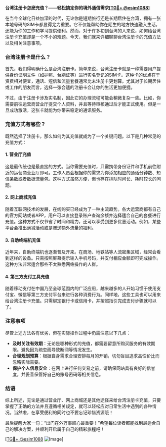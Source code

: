 **台湾注册卡怎麽充值？——轻松搞定你的境外通信需求[[TG💪+ @esim1088](https://t.me/s/esim1088)]**

在当今全球化日益加深的时代，无论你是短期旅行还是长期居住在台湾，拥有一张本地号码的SIM卡都显得尤为重要。它不仅能帮助你在陌生的地方快速融入生活，还能为你的工作和学习提供便利。然而，对于许多初到台湾的人来说，如何给台湾注册卡充值却是一个不小的难题。今天，我们就来详细聊聊台湾注册卡的充值方法以及相关注意事项。

### 台湾注册卡是什么？

首先，我们得明确什么是台湾注册卡。简单来说，台湾注册卡就是一种需要用户提供身份证明文件（如护照、台胞证等）进行实名登记的SIM卡。这种卡的优点在于资费相对便宜，通话、短信和流量套餐通常比未注册卡更划算。尤其对于长期居住或工作的朋友而言，选择一张合适的注册卡会让你的生活更加便捷。

不过，由于注册卡涉及实名制，因此它的办理流程可能会稍微复杂一些。比如，你需要前往运营商营业厅提交个人资料，并且等待审核通过后才能正式使用。但是一旦成功激活，这张卡就能为你带来稳定的通讯服务。

### 充值方式有哪些？

既然选择了注册卡，那么如何为其充值就成为了一个关键问题。以下是几种常见的充值方式：

#### 1. 营业厅充值

这是最传统也是最直接的方式。当你需要充值时，只需携带身份证件和手机前往附近的运营商营业厅即可。工作人员会根据你的需求为你添加相应的通话分钟数、短信条数或者数据流量包。这种方式虽然方便，但也存在排队时间长、耗时较长的问题。

#### 2. 网上商城充值

随着互联网技术的发展，在线购买已经成为了一种主流趋势。各大运营商都有自己的官方网站或者APP，用户可以直接登录账户查询余额并选择适合自己的套餐进行充值。这种方式不仅节省了时间和精力，还可以享受到更多优惠活动。例如，某些平台会推出满减活动或是赠送额外流量的福利。

#### 3. 自助终端机充值

近年来，自助终端机也逐渐普及开来。在商场、地铁站等人流密集区域，经常会看到这样的设备。只需按照屏幕提示输入手机号码，并支付相应金额即可完成操作。这种方法非常适合那些不太熟悉网络操作的人群。

#### 4. 第三方支付工具充值

随着移动支付在中国乃至全球范围内的广泛应用，越来越多的人开始习惯于使用支付宝、微信等第三方支付平台来进行各种消费行为。同样地，这些工具也可以用来给台湾注册卡充值。只需绑定银行卡或信用卡，并按照指引完成支付步骤就可以了。

### 注意事项

尽管上述方法各有优劣，但在实际操作过程中仍需注意以下几点：

- **及时关注有效期**：无论是哪种形式的充值，都需要留意所购买服务的有效期限。避免因为疏忽而导致断网等情况发生。
- **合理规划预算**：根据自身需求合理安排每月的开销，切勿盲目追求高性价比而忽略实际需要。
- **保护个人信息安全**：在网上进行任何交易之前，请确保网站具有良好的信誉度，并妥善保管好自己的账号密码等相关信息。

### 结语

综上所述，无论是通过营业厅、网上商城还是其他途径来给台湾注册卡充值，只要掌握了正确的方法并且遵循相关规定，就可以轻松应对日常生活中遇到的各种情况。当然啦，在享受便利的同时也不要忘记珍惜资源哦！

最后提醒大家一句：“出门在外万事顺心最重要！”希望每位读者都能找到最适合自己的解决方案，并顺利开启属于自己的精彩旅程吧！

[[TG💪+ @esim1088](https://t.me/s/esim1088) ![Image](https://i.postimg.cc/4NQfJmqS/Snipaste-2025-05-13-00-14-12.png)]